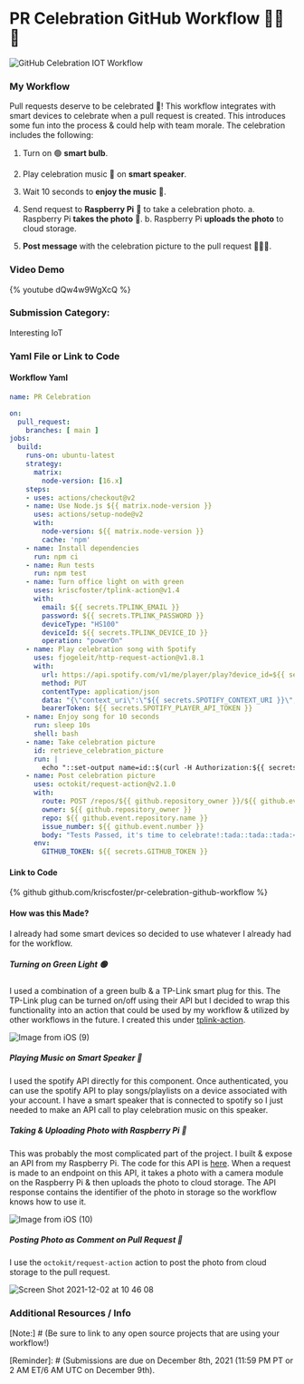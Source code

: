 # PR Celebration GitHub Workflow 🎉🎉🎉

[Instructions]: # (To submit to the GitHub Actions x DEV Hackathon 2021, please fill out all sections.)

![GitHub Celebration IOT Workflow](https://user-images.githubusercontent.com/17026751/144413207-cf86613a-18c9-439b-a09b-a8a4e6359042.png)

### My Workflow

Pull requests deserve to be celebrated 🎉! This workflow integrates with smart devices to celebrate when a pull request is created. This introduces some fun into the process & could help with team morale. The celebration includes the following:

1. Turn on 🟢 **smart bulb**.
2. Play celebration music 🎵 on **smart speaker**.
3. Wait 10 seconds to **enjoy the music** 🕺.
4. Send request to **Raspberry Pi** 🥧 to take a celebration photo.
    a. Raspberry Pi **takes the photo** 📸.
    b. Raspberry Pi **uploads the photo** to cloud storage.

5. **Post message** with the celebration picture to the pull request 🎉🎉🎉.

### Video Demo

{% youtube dQw4w9WgXcQ %}

### Submission Category: 

Interesting IoT

### Yaml File or Link to Code

#### Workflow Yaml

``` yaml
name: PR Celebration

on:
  pull_request:
    branches: [ main ]
jobs:
  build:
    runs-on: ubuntu-latest
    strategy:
      matrix:
        node-version: [16.x]
    steps:
    - uses: actions/checkout@v2
    - name: Use Node.js ${{ matrix.node-version }}
      uses: actions/setup-node@v2
      with:
        node-version: ${{ matrix.node-version }}
        cache: 'npm'
    - name: Install dependencies
      run: npm ci
    - name: Run tests
      run: npm test
    - name: Turn office light on with green
      uses: kriscfoster/tplink-action@v1.4
      with:
        email: ${{ secrets.TPLINK_EMAIL }}
        password: ${{ secrets.TPLINK_PASSWORD }}
        deviceType: "HS100"
        deviceId: ${{ secrets.TPLINK_DEVICE_ID }}
        operation: "powerOn"
    - name: Play celebration song with Spotify
      uses: fjogeleit/http-request-action@v1.8.1
      with:
        url: https://api.spotify.com/v1/me/player/play?device_id=${{ secrets.SPOTIFY_DEVICE_ID }}
        method: PUT
        contentType: application/json
        data: "{\"context_uri\":\"${{ secrets.SPOTIFY_CONTEXT_URI }}\",\"offset\":{\"position\":0},\"position_ms\":0}"
        bearerToken: ${{ secrets.SPOTIFY_PLAYER_API_TOKEN }}
    - name: Enjoy song for 10 seconds
      run: sleep 10s
      shell: bash
    - name: Take celebration picture
      id: retrieve_celebration_picture
      run: |
        echo "::set-output name=id::$(curl -H Authorization:${{ secrets.AUTHORIZATION_TOKEN }} ${{ secrets.PI_ENDPOINT }} | jq .id | tr -d '"')"
    - name: Post celebration picture
      uses: octokit/request-action@v2.1.0
      with:
        route: POST /repos/${{ github.repository_owner }}/${{ github.event.repository.name }}/issues/${{ github.event.number }}/comments
        owner: ${{ github.repository_owner }}
        repo: ${{ github.event.repository.name }}
        issue_number: ${{ github.event.number }}
        body: "Tests Passed, it's time to celebrate!:tada::tada::tada:<br />![image](https://drive.google.com/uc?export=view&id=${{ steps.retrieve_celebration_picture.outputs.id }})"
      env:
        GITHUB_TOKEN: ${{ secrets.GITHUB_TOKEN }}
```

#### Link to Code

{% github github.com/kriscfoster/pr-celebration-github-workflow %}

#### How was this Made?

I already had some smart devices so decided to use whatever I already had for the workflow.

##### Turning on Green Light 🟢

I used a combination of a green bulb & a TP-Link smart plug for this. The TP-Link plug can be turned on/off using their API but I decided to wrap this functionality into an action that could be used by my workflow & utilized by other workflows in the future. I created this under [tplink-action](https://github.com/kriscfoster/tplink-action).

![Image from iOS (9)](https://user-images.githubusercontent.com/17026751/144415760-4bf71f7d-9823-4843-a93c-c7728d41ed10.jpg)

##### Playing Music on Smart Speaker 🎵

I used the spotify API directly for this component. Once authenticated, you can use the spotify API to play songs/playlists on a device associated with your account. I have a smart speaker that is connected to spotify so I just needed to make an API call to play celebration music on this speaker.

##### Taking & Uploading Photo with Raspberry Pi 🥧

This was probably the most complicated part of the project. I built & expose an API from my Raspberry Pi. The code for this API is [here](https://github.com/kriscfoster/pr-celebration-github-workflow/tree/main/rpi-automation). When a request is made to an endpoint on this API, it takes a photo with a camera module on the Raspberry Pi & then uploads the photo to cloud storage. The API response contains the identifier of the photo in storage so the workflow knows how to use it.

![Image from iOS (10)](https://user-images.githubusercontent.com/17026751/144416350-3a42ac00-0c35-4362-b275-b52939574abe.jpg)

##### Posting Photo as Comment on Pull Request 🎉

I use the `octokit/request-action` action to post the photo from cloud storage to the pull request.

![Screen Shot 2021-12-02 at 10 46 08](https://user-images.githubusercontent.com/17026751/144416136-95d1c2ea-56a4-428c-9155-518ed6a58111.png)

### Additional Resources / Info

[Note:] # (Be sure to link to any open source projects that are using your workflow!)

[Note]: # (Be sure to include the DEV usernames of your collaborators, if any. )

[Reminder]: # (Submissions are due on December 8th, 2021 (11:59 PM PT or 2 AM ET/6 AM UTC on December 9th).